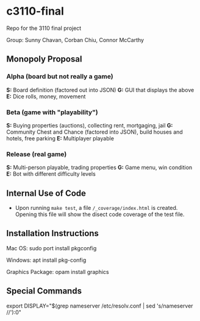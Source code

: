 # c3110-final
Repo for the 3110 final project

Group: Sunny Chavan, Corban Chiu, Connor McCarthy

## Monopoly Proposal
### Alpha (board but not really a game)
**S:** Board definition (factored out into JSON)
**G:** GUI that displays the above
**E:** Dice rolls, money, movement

### Beta (game with "playability")
**S:** Buying properties (auctions), collecting rent, mortgaging, jail
**G:** Community Chest and Chance (factored into JSON), build houses and hotels,
 free parking
**E:** Multiplayer playable

### Release (real game)
**S:** Multi-person playable, trading properties
**G:** Game menu, win condition
**E:** Bot with different difficulty levels

## Internal Use of Code
- Upon running `make test`, a file `/_coverage/index.html` is created. Opening
this file will show the disect code coverage of the test file.

## Installation Instructions
Mac OS: sudo port install pkgconfig

Windows: apt install pkg-config

Graphics Package: opam install graphics

## Special Commands 
export DISPLAY="$(grep nameserver /etc/resolv.conf | sed 's/nameserver //'):0"

